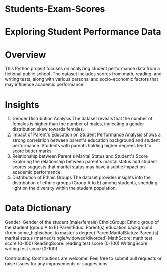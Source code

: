 # Students-Exam-Scores

# Exploring Student Performance Data

# Overview
This Python project focuses on analyzing student performance data from a fictional public school. The dataset includes scores from math, reading, and writing tests, along with various personal and socio-economic factors that may influence academic performance.

# Insights
1. Gender Distribution Analysis
The dataset reveals that the number of females is higher than the number of males, indicating a gender distribution skew towards females.
2. Impact of Parent's Education on Student Performance
Analysis shows a strong correlation between parent's education background and student performance. Students with parents holding higher degrees tend to score better marks.
3. Relationship between Parent's Marital Status and Student's Score
Exploring the relationship between parent's marital status and student scores suggests that marital status may have a subtle impact on academic performance.
4. Distribution of Ethnic Groups
The dataset provides insights into the distribution of ethnic groups (Group A to E) among students, shedding light on the diversity within the student population.

# Data Dictionary
Gender: Gender of the student (male/female)
EthnicGroup: Ethnic group of the student (group A to E)
ParentEduc: Parent(s) education background (from some_highschool to master's degree)
ParentMaritalStatus: Parent(s) marital status (married/single/widowed/divorced)
MathScore: math test score (0-100)
ReadingScore: reading test score (0-100)
WritingScore: writing test score (0-100)

Contributing
Contributions are welcome! Feel free to submit pull requests or raise issues for any improvements or suggestions.
